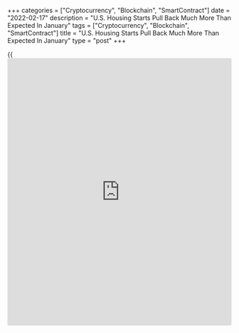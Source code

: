 +++
categories = ["Cryptocurrency", "Blockchain", "SmartContract"]
date = "2022-02-17"
description = "U.S. Housing Starts Pull Back Much More Than Expected In January"
tags = ["Cryptocurrency", "Blockchain", "SmartContract"]
title = "U.S. Housing Starts Pull Back Much More Than Expected In January"
type = "post"
+++

{{<iframe id="large-banner" src="https://www.bounty.group/#slide=28.0" width="100%" height="600" scrolling="no" style="border: 0px solid rgb(216, 221, 230); border-radius: 3px;">}}

The Commerce Department released a report on Thursday showing new
residential construction in the U.S. pulled back sharply in the month of
January.

The report said housing starts tumbled by 4.1 percent to an annual rate
of 1.638 million in January after inching up by 0.3 percent to a revised
rate of 1.708 million in December.

Economists had expected housing starts to edge down by 0.1 percent to a
rate of 1.700 million from the 1.702 million originally reported for the
previous month.

Meanwhile, the report said building permits climbed by 0.7 percent to an
annual rate of 1.899 million in January after spiking by 9.8 percent to
a revised rate of 1.885 million in December.

Building permits, an indicator of future housing demand, had been
expected to plunge by 6.0 percent to a rate of 1.760 million from the
1.873 million originally reported for the previous month.

For comments and feedback [contact](https://www.playgroundfx.com/contact/): editorial@rtt[news](https://www.letsplayfx.com/blog/forex-news-website/).com

[Economic News][1]

 **What parts of the world are seeing the best (and worst) economic
performances lately? Click[here][2] to check out our [Econ Scorecard][2]
and find out! See up-to-the-moment [ranking](https://www.playgroundfx.com/blog/crypto-exchange-ranking/)s for the best and worst
performers in [GDP][3], [unemployment rate][4], [inflation][5] and much
more.**

   1. www.rtt[news](https://www.letsplayfx.com/blog/forex-news-website/).com/Content/EconomicNews.aspx
   2. www.rtt[news](https://www.letsplayfx.com/blog/forex-news-website/).com/economic-scorecard/world-rank/industrial-production/highest-performance.aspx
   3. www.rtt[news](https://www.letsplayfx.com/blog/forex-news-website/).com/economic-scorecard/world-rank/GDP/highest-performance.aspx
   4. www.rtt[news](https://www.letsplayfx.com/blog/forex-news-website/).com/economic-scorecard/world-rank/unemployment-rate/lowest-performance.aspx
   5. www.rtt[news](https://www.letsplayfx.com/blog/forex-news-website/).com/economic-scorecard/world-rank/CPI/highest-performance.aspx